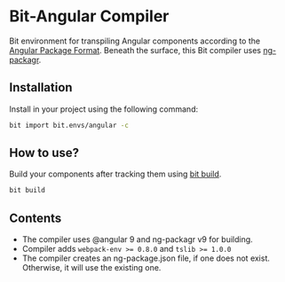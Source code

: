 # Bit-Angular Compiler

Bit environment for transpiling Angular components according to the [Angular Package Format](https://docs.google.com/document/d/1CZC2rcpxffTDfRDs6p1cfbmKNLA6x5O-NtkJglDaBVs/preview#heading=h.k0mh3o8u5hx).
Beneath the surface, this Bit compiler uses [ng-packagr](https://github.com/ng-packagr/ng-packagr).

## Installation

Install in your project using the following command:

```bash
bit import bit.envs/angular -c
```

## How to use?

Build your components after tracking them using [bit build](https://docs.bitsrc.io/docs/cli-build.html).

```bash
bit build
```

## Contents

- The compiler uses @angular 9 and ng-packagr v9 for building.
- Compiler adds `webpack-env >= 0.8.0` and `tslib >= 1.0.0`
- The compiler creates an ng-package.json file, if one does not exist. Otherwise, it will use the existing one.
